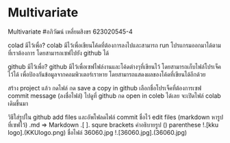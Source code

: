 # Multivariate
Multivariate
#อภิวัฒน์ เหลี่ยมสิงขร 623020545-4

colad มีไว้เพื่อ?
colab มีไว้เพื่อเขียนโค้ดที่ต้องการลงไปและสามารถ run 
โปรแกรมออกมาได้ตามที่เราต้องการ โดยสามารถเซฟไปยัง github ได้

github มีไว้เพื่อ?
github มีไว้เพื่อเซฟไฟล์งานและโค้ดต่างๆที่เขียนไว้ โดยสามารถเก็บไฟล์โปรเจ็คไว้ได้ 
เพื่อป้องกันข้อมูลจากคอมพิวเตอร์เราหาย โดยสามารถแสดงผลของโค้ดที่เขียนได้อีกด้วย

สร้าง project แล้ว กดไฟล์ กด save a copy in github
เลือกชื่อโปรเจ็คที่ต้องการเซฟ commit message (ลงชื่อไฟล์)
ไปดูที่ github กด open in coleb ได้เลย จะเปิดไฟล์ colab เดิมขึ้นมา

วิธีใส่รูปใน github
add files และอัพโฟลดไฟล์ 
commit ชื่อไว้
edit files (markdown หารูปที่เซฟไว้) .md => Markdown
.[ ]. squre brackets คำอธิบายรูป
() parenthese 
!.[kku logo].(KKUlogo.png) ชื่อไฟล์
36060.jpg
!.[36060.jpg].(36060.jpg)
